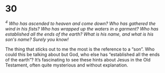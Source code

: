 # 30

*$^4$ Who has ascended to heaven and come down?
Who has gathered the wind in his fists?
Who has wrapped up the waters in a garment?
Who has established all the ends of the earth?
What is his name, and what is his son's name?
Surely you know!*  

The thing that sticks out to me the most is the reference to a “son”. Who could this be talking about but God, who else has “established all the ends of the earth”? It’s fascinating to see these hints about Jesus in the Old Testament, often quite mysterious and without explanation.